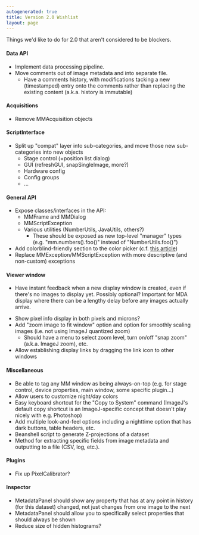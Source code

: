 ```yaml
---
autogenerated: true
title: Version 2.0 Wishlist
layout: page
---
```


Things we'd like to do for 2.0 that aren't considered to be blockers.

#### Data API

-   Implement data processing pipeline.
-   Move comments out of image metadata and into separate file.
    -   Have a comments history, with modifications tacking a new
        (timestamped) entry onto the comments rather than replacing the
        existing content (a.k.a. history is immutable)

#### Acquisitions

-   Remove MMAcquisition objects

#### ScriptInterface

-   Split up "compat" layer into sub-categories, and move those new
    sub-categories into new objects
    -   Stage control (+position list dialog)
    -   GUI (refreshGUI, snapSingleImage, more?)
    -   Hardware config
    -   Config groups
    -   ...

#### General API

-   Expose classes/interfaces in the API:
    -   MMFrame and MMDialog
    -   MMScriptException
    -   Various utilities (NumberUtils, JavaUtils, others?)
        -   These should be exposed as new top-level "manager" types
            (e.g. "mm.numbers().foo()" instead of "NumberUtils.foo()")
-   Add colorblind-friendly section to the color picker (c.f. [this
    article](http://www.nature.com/nmeth/journal/v8/n6/full/nmeth.1618.html))
-   Replace MMException/MMScriptException with more descriptive (and
    non-custom) exceptions

#### Viewer window

-   Have instant feedback when a new display window is created, even if
    there's no images to display yet. Possibly optional? Important for
    MDA display where there can be a lengthy delay before any images
    actually arrive.

<!-- -->

-   Show pixel info display in both pixels and microns?
-   Add "zoom image to fit window" option and option for smoothly
    scaling images (i.e. not using ImageJ quantized zoom)
    -   Should have a menu to select zoom level, turn on/off "snap zoom"
        (a.k.a. ImageJ zoom), etc.
-   Allow establishing display links by dragging the link icon to other
    windows

#### Miscellaneous

-   Be able to tag any MM window as being always-on-top (e.g. for stage
    control, device properties, main window, some specific plugin...)
-   Allow users to customize night/day colors
-   Easy keyboard shortcut for the "Copy to System" command (ImageJ's
    default copy shortcut is an ImageJ-specific concept that doesn't
    play nicely with e.g. Photoshop)
-   Add multiple look-and-feel options including a nighttime option that
    has dark buttons, table headers, etc.
-   Beanshell script to generate Z-projections of a dataset
-   Method for extracting specific fields from image metadata and
    outputting to a file (CSV, log, etc.).

#### Plugins

-   Fix up PixelCalibrator?

#### Inspector

-   MetadataPanel should show any property that has at any point in
    history (for this dataset) changed, not just changes from one image
    to the next
-   MetadataPanel should allow you to specifically select properties
    that should always be shown
-   Reduce size of hidden histograms?

